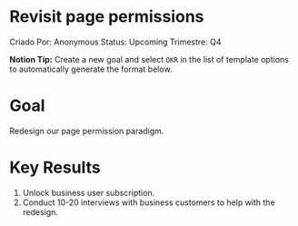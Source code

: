 # Revisit page permissions

Criado Por: Anonymous
Status: Upcoming
Trimestre: Q4

**Notion Tip:** Create a new goal and select `OKR` in the list of template options to automatically generate the format below.

# Goal

Redesign our page permission paradigm.

# Key Results

1. Unlock business user subscription.
2. Conduct 10-20 interviews with business customers to help with the redesign.
